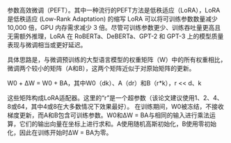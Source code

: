 参数高效微调（PEFT）。其中一种流行的PEFT方法是低秩适应（LoRA），LoRA 是低秩适应 (Low-Rank Adaptation) 的缩写
LoRA 可以将可训练参数数量减少 10,000 倍，GPU 内存需求减少 3 倍。尽管可训练参数更少、训练吞吐量更高且无需额外推理，LoRA 在 RoBERTa、DeBERTa、GPT-2 和 GPT-3 上的模型质量表现与微调相当或更好延迟。

具体思路是，与微调预训练的大型语言模型的权重矩阵（W）中的所有权重相比，微调两个较小的矩阵（A和B），这两个矩阵近似于对原始矩阵的更新。

W0 + ΔW = W0 + BA，其中W0（dk）、A（dr）和B（r*k），r << d、k

这些矩阵构成LoRA适配器。这里的“r”是一个超参数（该论文建议使用1、2、4、8或64，其中4或8在大多数情况下效果最好）。
在训练期间，W0被冻结，不接收梯度更新，而A和B包含可训练参数。W0和ΔW = BA与相同的输入进行乘法运算，它们的输出向量在坐标上进行求和。A使用随机高斯初始化，B使用零初始化，因此在训练开始时ΔW = BA为零。

